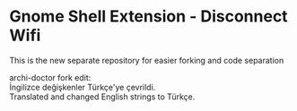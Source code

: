 # Gnome Shell Extension - Disconnect Wifi
This is the new separate repository for easier forking and code separation

archi-doctor fork edit: <br>
İngilizce değişkenler Türkçe'ye çevrildi. <br>
Translated and changed English strings to Türkçe.
